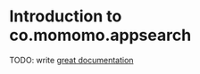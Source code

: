 # Introduction to co.momomo.appsearch

TODO: write [great documentation](http://jacobian.org/writing/what-to-write/)
